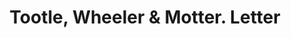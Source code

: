 ---
doi: 10.7916/D8M91MPH
date_other: '1897'
date_other_textual: '1897'
form: correspondence
genre:
- Letters (correspondence)
name:
- Tootle, Wheeler & Motter
object_in_context_url: https://biggert.cul.columbia.edu/items/view/ave_biggert_00699
subject_hierarchical_geographic:
- St. Joseph, Missouri, United States
subject_name:
- Tootle, Wheeler & Motter
title: Tootle, Wheeler & Motter. Letter
sort_title: Tootle, Wheeler & Motter. Letter
call_number: ave_biggert_00699
coordinates:
- 39.75805555555556,-94.83666666666666
pid: ave_biggert_00699
identifiers: ave_biggert_00699
thumbnail: https://derivativo-2.library.columbia.edu/iiif/2/ldpd:345655/full/!256,256/0/native.jpg
permalink: "/items/ave_biggert_00699/"
layout: iiif-image-page
---